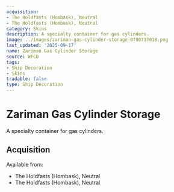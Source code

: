 ```yaml
---
acquisition:
- The Holdfasts (Hombask), Neutral
- The Holdfasts (Hombask), Neutral
category: Skins
description: A specialty container for gas cylinders.
image: ../images/zariman-gas-cylinder-storage-0f90737018.png
last_updated: '2025-09-17'
name: Zariman Gas Cylinder Storage
source: WFCD
tags:
- Ship Decoration
- Skins
tradable: false
type: Ship Decoration
---
```


# Zariman Gas Cylinder Storage

A specialty container for gas cylinders.

## Acquisition

Available from:
- The Holdfasts (Hombask), Neutral
- The Holdfasts (Hombask), Neutral

